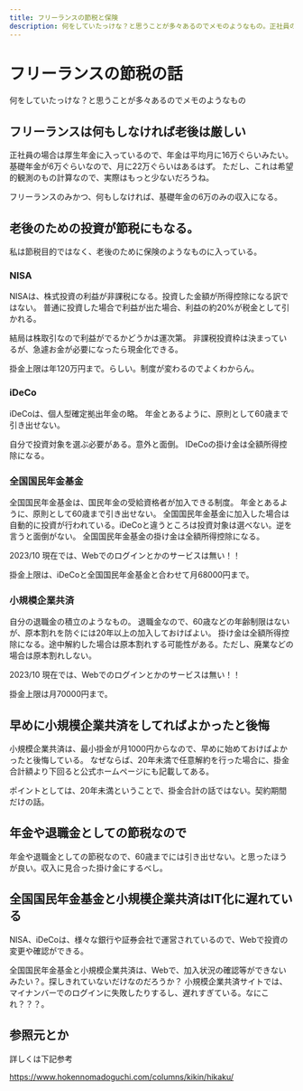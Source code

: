 ```yaml
---
title: フリーランスの節税と保険
description: 何をしていたっけな？と思うことが多々あるのでメモのようなもの。正社員の場合は厚生年金に入っているので、年金は平均月に16万ぐらいみたい。
---
```


# フリーランスの節税の話

何をしていたっけな？と思うことが多々あるのでメモのようなもの

## フリーランスは何もしなければ老後は厳しい

正社員の場合は厚生年金に入っているので、年金は平均月に16万ぐらいみたい。基礎年金が6万ぐらいなので、月に22万ぐらいはあるはず。
ただし、これは希望的観測のもの計算なので、実際はもっと少ないだろうね。

フリーランスのみかつ、何もしなければ、基礎年金の6万のみの収入になる。

## 老後のための投資が節税にもなる。

私は節税目的ではなく、老後のために保険のようなものに入っている。

### NISA

NISAは、株式投資の利益が非課税になる。投資した金額が所得控除になる訳ではない。
普通に投資した場合で利益が出た場合、利益の約20%が税金として引かれる。

結局は株取引なので利益がでるかどうかは運次第。
非課税投資枠は決まっているが、急遽お金が必要になったら現金化できる。

掛金上限は年120万円まで。らしい。制度が変わるのでよくわからん。

### iDeCo

iDeCoは、個人型確定拠出年金の略。
年金とあるように、原則として60歳まで引き出せない。

自分で投資対象を選ぶ必要がある。意外と面倒。
IDeCoの掛け金は全額所得控除になる。

### 全国国民年金基金

全国国民年金基金は、国民年金の受給資格者が加入できる制度。
年金とあるように、原則として60歳まで引き出せない。
全国国民年金基金に加入した場合は自動的に投資が行われている。iDeCoと違うところは投資対象は選べない。逆を言うと面倒がない。
全国国民年金基金の掛け金は全額所得控除になる。

2023/10 現在では、Webでのログインとかのサービスは無い！！

掛金上限は、iDeCoと全国国民年金基金と合わせて月68000円まで。

### 小規模企業共済

自分の退職金の積立のようなもの。
退職金なので、60歳などの年齢制限はないが、原本割れを防ぐには20年以上の加入しておけばよい。
掛け金は全額所得控除になる。途中解約した場合は原本割れする可能性がある。ただし、廃業などの場合は原本割れしない。

2023/10 現在では、Webでのログインとかのサービスは無い！！

掛金上限は月70000円まで。

## 早めに小規模企業共済をしてればよかったと後悔

小規模企業共済は、最小掛金が月1000円からなので、早めに始めておけばよかったと後悔している。
なぜならば、20年未満で任意解約を行った場合に、掛金合計額より下回ると公式ホームページにも記載してある。

ポイントとしては、20年未満ということで、掛金合計の話ではない。契約期間だけの話。

## 年金や退職金としての節税なので

年金や退職金としての節税なので、60歳までには引き出せない。と思ったほうが良い。収入に見合った掛け金にするべし。

## 全国国民年金基金と小規模企業共済はIT化に遅れている

NISA、iDeCoは、様々な銀行や証券会社で運営されているので、Webで投資の変更や確認ができる。

全国国民年金基金と小規模企業共済は、Webで、加入状況の確認等ができないみたい？。探しきれていないだけなのだろうか？
小規模企業共済サイトでは、マイナンバーでのログインに失敗したりするし、遅れすぎている。なにこれ？？？。

## 参照元とか

詳しくは下記参考

<https://www.hokennomadoguchi.com/columns/kikin/hikaku/>
